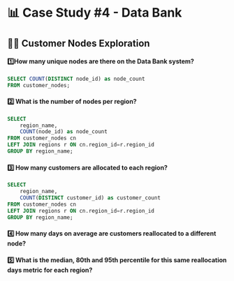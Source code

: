 # 📊 Case Study #4 - Data Bank
## 👩‍💼 Customer Nodes Exploration

#### 1️⃣How many unique nodes are there on the Data Bank system?
```sql
SELECT COUNT(DISTINCT node_id) as node_count
FROM customer_nodes;
```
#### 2️⃣ What is the number of nodes per region?
```sql
SELECT 
	region_name,
	COUNT(node_id) as node_count
FROM customer_nodes cn
LEFT JOIN regions r ON cn.region_id=r.region_id
GROUP BY region_name;
```

#### 3️⃣ How many customers are allocated to each region?
```sql
SELECT 
	region_name,
	COUNT(DISTINCT customer_id) as customer_count
FROM customer_nodes cn
LEFT JOIN regions r ON cn.region_id=r.region_id
GROUP BY region_name;
```

#### 4️⃣ How many days on average are customers reallocated to a different node?

#### 5️⃣ What is the median, 80th and 95th percentile for this same reallocation days metric for each region?
